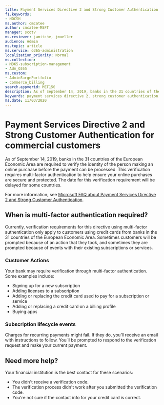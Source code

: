 ```yaml
---
title: Payment Services Directive 2 and Strong Customer Authentication for commercial customers
f1.keywords:
- NOCSH
ms.author: cmcatee
author: cmcatee-MSFT
manager: scotv
ms.reviewer: jamitche, jmueller
audience: Admin
ms.topic: article
ms.service: o365-administration
localization_priority: Normal
ms.collection:
- M365-subscription-management 
- Adm_O365
ms.custom: 
- AdminSurgePortfolio
- commerce_billing
search.appverid: MET150
description: As of September 14, 2019, banks in the 31 countries of the European Economic Area are required to verify the identity of the person making an online purchase before the payment can be processed."
keywords: payment services directive 2, strong customer authentication, multi-factor authentication
ms.date: 11/03/2020
---
```


# Payment Services Directive 2 and Strong Customer Authentication for commercial customers

As of September 14, 2019, banks in the 31 countries of the European Economic Area are required to verify the identity of the person making an online purchase before the payment can be processed. This verification requires multi-factor authentication to help ensure your online purchases are secure and protected. The date for this verification requirement will be delayed for some countries.

For more information, see [Microsoft FAQ about Payment Services Directive 2 and Strong Customer Authentication](https://support.microsoft.com/help/4517854/microsoft-account-open-banking-customer-authentication).

## When is multi-factor authentication required?

Currently, verification requirements for this directive using multi-factor authentication only apply to customers using credit cards from banks in the 31 countries of the European Economic Area. Sometimes customers will be prompted because of an action that they took, and sometimes they are prompted because of events with their existing subscriptions or services.

### Customer Actions

Your bank may require verification through multi-factor authentication. Some examples include:

- Signing up for a new subscription
- Adding licenses to a subscription
- Adding or replacing the credit card used to pay for a subscription or service
- Adding or replacing a credit card on a billing profile
- Buying apps

### Subscription lifecycle events

Charges for recurring payments might fail. If they do, you’ll receive an email with instructions to follow. You’ll be prompted to respond to the verification request and make your current payment.

## Need more help?

Your financial institution is the best contact for these scenarios:

- You didn't receive a verification code.  
- The verification process didn't work after you submitted the verification code.
- You're not sure if the contact info for your credit card is correct.
